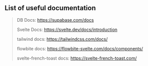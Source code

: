 ## List of useful documentation
> DB Docs: https://supabase.com/docs
> 
> Svelte Docs: https://svelte.dev/docs/introduction
> 
> tailwind docs: https://tailwindcss.com/docs/
> 
> flowbite docs: https://flowbite-svelte.com/docs/components/
> 
> svelte-french-toast docs: https://svelte-french-toast.com/ 
